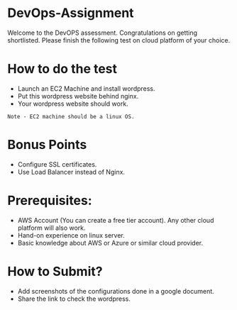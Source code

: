# DevOps-Assignment
Welcome to the DevOPS assessment. Congratulations on getting shortlisted. Please finish the following test on cloud platform of your choice.

# How to do the test

- Launch an EC2 Machine and install wordpress.
- Put this wordpress website behind nginx. 
- Your wordpress website should work.

`Note - EC2 machine should be a linux OS.`

# Bonus Points

- Configure SSL certificates.
- Use Load Balancer instead of Nginx.

# Prerequisites: 

- AWS Account (You can create a free tier account). Any other cloud platform will also work.
- Hand-on experience on linux server.
- Basic knowledge about AWS or Azure or similar cloud provider.

# How to Submit?

- Add screenshots of the configurations done in a google document.
- Share the link to check the wordpress.


